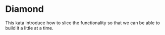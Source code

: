 # Diamond

This kata introduce how to slice the functionality so that we can be able to build it a little at a time.
